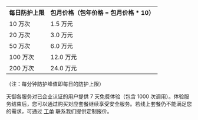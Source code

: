 <table class="t">
<tbody><tr>
<th> <b>每日防护上限</b>
</th><th> <b>包月价格（包年价格 = 包月价格 * 10）</b>
</th></tr>
<tr>
<td> 10 万次
</td><td> 1.5 万元
<tr>
<td> 20 万次
</td><td> 3.0 万元
<tr>
<td> 50 万次
</td><td> 6.0 万元
<tr>
<td> 100 万次
</td><td> 12.0 万元
<tr>
<td> 200 万次
</td>
<td> 24.0 万元
</td>
</tbody></table>

（注：每分钟防护峰值即每日的防护上限）

天御各服务对已企业认证的用户提供 7 天免费体验（包含 1000 次调用）。体验服务结束后，您可以通过购买对应套餐继续享受安全服务。若线上套餐仍不能满足您的需求，可通过 [工单](https://console.cloud.tencent.com/workorder/category) 联系我们提供定制报价。
